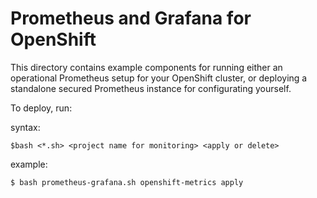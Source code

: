 # Prometheus and Grafana for OpenShift

This directory contains example components for running either an operational Prometheus setup for your OpenShift cluster, or deploying a standalone secured Prometheus instance for configurating yourself.

To deploy, run:

syntax:
```
$bash <*.sh> <project name for monitoring> <apply or delete> 
```
example:
```
$ bash prometheus-grafana.sh openshift-metrics apply
```
